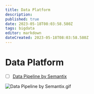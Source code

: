 ```yaml
---
title: Data Platform
description: 
published: true
date: 2023-05-18T08:03:58.580Z
tags: bigdata
editor: markdown
dateCreated: 2023-05-18T08:03:58.580Z
---
```


# Data Platform
- [ ] [Data Pipeline by Semantix](https://blog.bytebytego.com/p/ep31-super-high-performance-nosql?utm_source=profile&utm_medium=reader2)

![Data Pipeline by Semantix.gif](http://192.168.25.60:8000/files/file_storage/2280e630.gif)
